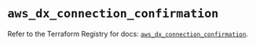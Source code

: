 # `aws_dx_connection_confirmation`

Refer to the Terraform Registry for docs: [`aws_dx_connection_confirmation`](https://registry.terraform.io/providers/hashicorp/aws/6.4.0/docs/resources/dx_connection_confirmation).
